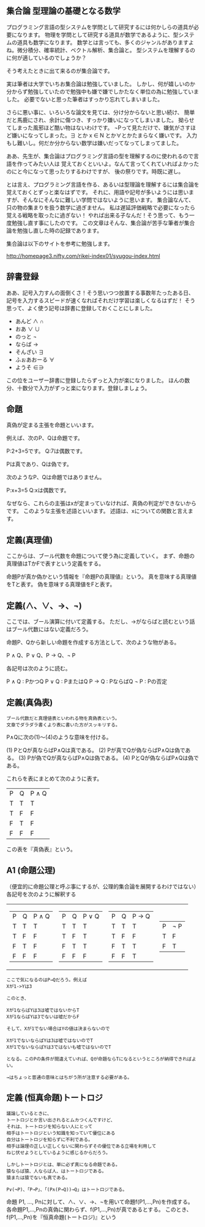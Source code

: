## 集合論 型理論の基礎となる数学

プログラミング言語の型システムを学問として研究するには何かしらの道具が必要になります。
物理を学問として研究する道具が数学であるように、型システムの道具も数学になります。
数学とは言っても、多くのジャンルがありますよね。微分積分、確率統計、ベクトル解析、集合論と。
型システムを理解するのに何が適しているのでしょうか？

そう考えたときに出て来るのが集合論です。

実は筆者は大学でいちお集合論は勉強していました。
しかし、何が嬉しいのか分からず勉強していたので勉強中も嫌で嫌でしかたなく単位の為に勉強していました。
必要でないと思った筆者はすっかり忘れてしまいました。

さらに悪い事に、いろいろな論文を見ては、分け分からないと思い続け、
簡単だと馬鹿にされ、余計に傷つき、すっかり嫌いになってしまいました。
拗らせてしまった風邪ほど酷い物はないわけです。
¬Pって見ただけで、嫌気がさすほど嫌いになってしまった。∃ とか x ∈ N とか∀とかたまらなく嫌いです。
入力もし難いし。何だか分からない数学は嫌いだってなってしまってました。

ああ、先生が、集合論はプログラミング言語の型を理解するのに使われるので言語を作ってみたい人は
覚えておくといいよ。なんて言ってくれていればよかったのにと今になって思ったりするわけですが、
後の祭りです。時既に遅し。

とは言え、プログラミング言語を作る、あるいは型理論を理解するには集合論を覚えておくとずっと楽なはずです。
それに、用語や記号が多いようには思いますが、そんなにそんなに難しい学問ではないように思います。
集合論なんて、只の物の集まりを扱う数学に過ぎません。
私は遅延評価戦略で必要になったら覚える戦略を取ったに過ぎない！
やれば出来る子なんだ！そう思って、もう一度勉強し直す事にしたのです。
この文章はそんな、集合論が苦手な筆者が集合論を勉強し直した時の記録であります。

集合論は以下のサイトを参考に勉強します。

http://homepage3.nifty.com/rikei-index01/syugou-index.html

## 辞書登録

ああ、記号入力すんの面倒くさ！そう思いつつ放置する事数年たったある日、
記号を入力するスピードが速くなればそれだけ学習は楽しくなるはずだ！
そう思って、よく使う記号は辞書に登録しておくことにしました。

- あんど ∧ ∩
- おあ ∨ ∪
- のっと ¬
- ならば →
- そんざい ∃
- ふぉあおーる ∀
- ようそ ∈∋

この位をユーザー辞書に登録したらずっと入力が楽になりました。
ほんの数分、十数分で入力がずっと楽になります。登録しましょう。



## 命題

真偽が定まる主張を命題といいます。

例えば、次のP、Qは命題です。

P:2+3=5です。
Q:7は偶数です。

Pは真であり、Qは偽です。

次のようなP、Qは命題ではありません。

P:x+3=5
Q:xは偶数です。

なぜなら、これらの主張はxが定まっていなければ、真偽の判定ができないからです。
このような主張を述語といいます。
述語は、xについての関数と言えます。

## 定義(真理値)

ここからは、ブール代数を命題について使う為に定義していく。
まず、命題の真理値はTかFで表すという定義をする。

命題Pが真か偽かという情報を『命題Pの真理値』という。
真を意味する真理値をTと表す。
偽を意味する真理値をFと表す。

## 定義(∧、∨、→、¬)

ここでは、ブール演算に付いて定義する。
ただし、→がならばと読むという話はブール代数にはない定義だろう。

命題P、Qから新しい命題を作成する方法として、次のような物がある。

P ∧ Q、P ∨ Q、P → Q、¬ P

各記号は次のように読む。

P ∧ Q : PかつQ
P ∨ Q : PまたはQ
P → Q : PならばQ
¬ P : Pの否定

## 定義(真偽表)

	ブール代数だと真理値表といわれる物を真偽表という。
	文章でダラダラ書くより表に書いた方がスッキリする。

P∧Qに次の(1)〜(4)のような意味を付ける。

(1) PとQが真ならばP∧Qは真である。
(2) Pが真でQが偽ならばP∧Qは偽である。
(3) Pが偽でQが真ならばP∧Qは偽である。
(4) PとQが偽ならばP∧Qは偽である。

これらを表にまとめて次のように表す。

<table>
  <tr>
    <td>P</td>
    <td>Q</td>
    <td>P ∧ Q</td>
  </tr>
  <tr>
    <td>T</td>
    <td>T</td>
    <td>T</td>
  </tr>
  <tr>
    <td>T</td>
    <td>F</td>
    <td>F</td>
  </tr>
  <tr>
    <td>F</td>
    <td>T</td>
    <td>F</td>
  </tr>
  <tr>
    <td>F</td>
    <td>F</td>
    <td>F</td>
  </tr>
</table>

この表を『真偽表』という。

## A1 (命題公理)

（便宜的に命題公理と呼ぶ事にするが、公理的集合論を展開するわけではない）
各記号を次のように解釈する

<table><tr><td>

<table>
  <tr>
    <td>P</td>
    <td>Q</td>
    <td>P ∧ Q</td>
  </tr>
  <tr>
    <td>T</td>
    <td>T</td>
    <td>T</td>
  </tr>
  <tr>
    <td>T</td>
    <td>F</td>
    <td>F</td>
  </tr>
  <tr>
    <td>F</td>
    <td>T</td>
    <td>F</td>
  </tr>
  <tr>
    <td>F</td>
    <td>F</td>
    <td>F</td>
  </tr>
</table>

</td><td>

<table>
  <tr>
    <td>P</td>
    <td>Q</td>
    <td>P ∨ Q</td>
  </tr>
  <tr>
    <td>T</td>
    <td>T</td>
    <td>T</td>
  </tr>
  <tr>
    <td>T</td>
    <td>F</td>
    <td>T</td>
  </tr>
  <tr>
    <td>F</td>
    <td>T</td>
    <td>T</td>
  </tr>
  <tr>
    <td>F</td>
    <td>F</td>
    <td>F</td>
  </tr>
</table>

</td><td>

<table>
  <tr>
    <td>P</td>
    <td>Q</td>
    <td>P → Q</td>
  </tr>
  <tr>
    <td>T</td>
    <td>T</td>
    <td>T</td>
  </tr>
  <tr>
    <td>T</td>
    <td>F</td>
    <td>F</td>
  </tr>
  <tr>
    <td>F</td>
    <td>T</td>
    <td>T</td>
  </tr>
  <tr>
    <td>F</td>
    <td>F</td>
    <td>T</td>
  </tr>
</table>

</td><td>

<table>
  <tr>
    <td>P</td>
    <td>¬ P</td>
  </tr>
  <tr>
    <td>T</td>
    <td>F</td>
  </tr>
  <tr>
    <td>F</td>
    <td>T</td>
  </tr>
</table>

</td></tr></table>

	ここで気になるのはP→Qだろう。例えば
	Xが1->Yは3
	
	このとき、

	Xが1ならばYは3は嘘ではないからT
	Xが1ならばYは3でないは嘘だからF

	そして、Xが1でない場合はYの値は決まらないので

	Xが1でないならばYは3は嘘ではないのでT
	Xが1でないならばYは3ではないも嘘ではないのでT

	となる。このPの条件が間違えていれば、Qが命題ならTになるというところが納得できればよい。

	→はちょっと普通の意味とはちがう所が注意する必要がある。

## 定義 (恒真命題)トートロジ

	議論しているときに、
	トートロジとか言い出されるとムカつくんですけど、
	それは、トートロジを知らない人にとって
	相手はトートロジという知識を知っていて優位にある
	自分はトートロジを知らずに不利である。
	相手は論理の正しい正しくないに関わらずその優位である立場を利用して
	ねじ伏せようとしているように感じるからだろう。

	しかしトートロジとは、単に必ず真になる命題である。
	猿ならば猿、人ならば人、はトートロジである。
	猿または猿でないも真である。

	P∨(¬P)、「P→P」、「(P∧(P→Q))→Q」はトートロジである。

命題 P1, ..., Pnに対して、∧、∨、→、¬を用いて命題f(P1,...,Pn)を作成する。
各命題P1,...,Pnの真偽に関わらず、f(P1,...,Pn)が真であるとする。
このとき、f(P1,...,Pn)を『恒真命題(トートロジ)』という


